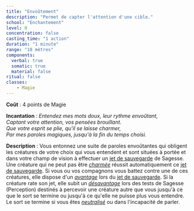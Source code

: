 ```yaml
---
title: "Envoûtement"
description: "Permet de capter l'attention d'une cible."
school: "Enchantement"
level: 0
concentration: false
casting_time: "1 action"
duration: "1 minute"
range: "18 mètres"
components:
  verbal: true
  somatic: true
  material: false
ritual: false
classes:
    - Magie
---
```

**Coût** : 4 points de Magie  

**Incantation** : *Entendez mes mots doux, leur rythme envoûtant,*   
*Captant votre attention, vos pensées brouillant.*    
*Que votre esprit se plie, qu'il se laisse charmer,*   
*Par mes paroles magiques, jusqu'à la fin du temps choisi.*   

**Description** : Vous entonnez une suite de paroles envoûtantes qui obligent les créatures de votre choix qui vous entendent et sont situées à portée et dans votre champ de vision à effectuer un [jet de sauvegarde](/utiliser-les-caracteristiques/#jets-de-sauvegarde) de Sagesse. Une créature qui ne peut pas être [_charmée_](/gerer-la-sante-du-personnage/#charme) réussit automatiquement ce [jet de sauvegarde](/utiliser-les-caracteristiques/#jets-de-sauvegarde). Si vous ou vos compagnons vous battez contre une de ces créatures, elle dispose d'un [_avantage_](/utiliser-les-caracteristiques/#avantage-et-desavantage) lors du [jet de sauvegarde](/utiliser-les-caracteristiques/#jets-de-sauvegarde). Si la créature rate son jet, elle subit un [_désavantage_](/utiliser-les-caracteristiques/#avantage-et-desavantage) lors des tests de Sagesse (Perception) destinés à percevoir une créature autre que vous jusqu'à ce que le sort se termine ou jusqu'à ce qu'elle ne puisse plus vous entendre. Le sort se termine si vous êtes [_neutralisé_](/gerer-la-sante-du-personnage/#neutralise) ou dans l'incapacité de parler.
